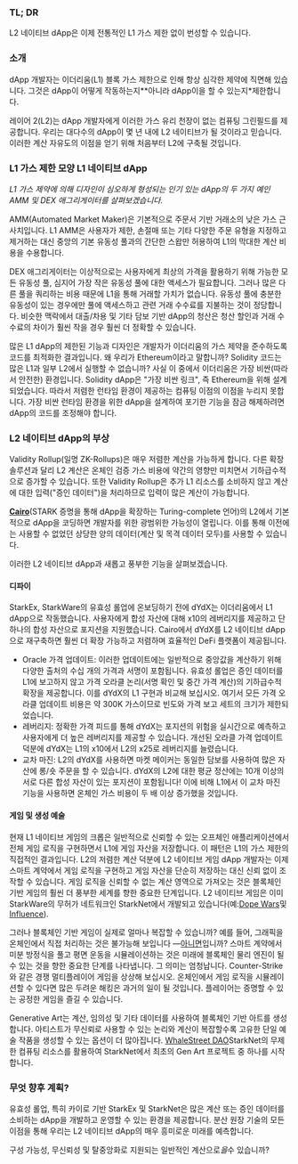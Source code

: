 ### TL; DR

L2 네이티브 dApp은 이제 전통적인 L1 가스 제한 없이 번성할 수 있습니다.

### 소개

dApp 개발자는 이더리움(L1) 블록 가스 제한으로 인해 항상 심각한 제약에 직면해 있습니다. 그것은 dApp이 어떻게 작동하는지**아니라 dApp이</em>을 할 수 있는지*제한합니다.</p>

레이어 2(L2)는 dApp 개발자에게 이러한 가스 유리 천장이 없는 컴퓨팅 그린필드를 제공합니다. 우리는 대다수의 dApp이 몇 년 내에 L2 네이티브가 될 것이라고 믿습니다. 이러한 계산 자유도의 이점을 얻기 위해 처음부터 L2에 구축될 것입니다.

### L1 가스 제한 모양 L1 네이티브 dApp

*L1 가스 제약에 의해 디자인이 심오하게 형성되는 인기 있는 dApp의 두 가지 예인 AMM 및 DEX 애그리게이터를 살펴보겠습니다.*

AMM(Automated Market Maker)은 기본적으로 주문서 기반 거래소의 낮은 가스 근사치입니다. L1 AMM은 사용자가 제한, 손절매 또는 기타 다양한 주문 유형을 지정하고 제거하는 대신 중앙의 기본 유동성 풀과의 간단한 스왑만 허용하여 L1의 막대한 계산 비용을 수용합니다.

DEX 애그리게이터는 이상적으로는 사용자에게 최상의 가격을 활용하기 위해 가능한 모든 유동성 풀, 심지어 가장 작은 유동성 풀에 대한 액세스가 필요합니다. 그러나 많은 다른 풀을 쿼리하는 비용 때문에 L1을 통해 거래할 가치가 없습니다. 유동성 풀에 충분한 유동성이 있는 경우에만 풀에 액세스하고 관련 거래 수수료를 지불하는 것이 정당합니다. 비슷한 맥락에서 대출/차용 및 기타 담보 기반 dApp의 청산은 청산 할인과 거래 수수료의 차이가 훨씬 작을 경우 훨씬 더 정확할 수 있습니다.

많은 L1 dApp의 제한된 기능과 디자인은 개발자가 이더리움의 가스 제약을 준수하도록 코드를 최적화한 결과입니다. 왜 우리가 Ethereum이라고 말합니까? Solidity 코드는 많은 L1과 일부 L2에서 실행할 수 없습니까? 사실 이 중에서 이더리움은 가장 비싼(따라서 안전한) 환경입니다. Solidity dApp은 "가장 비싼 링크", 즉 Ethereum을 위해 설계되었습니다. 따라서 저렴한 런타임 환경이 제공하는 컴퓨팅 이점의 이점을 누리지 못합니다. 가장 비싼 런타임 환경을 위한 dApp을 설계하여 포기한 기능을 잠금 해제하려면 dApp의 코드를 조정해야 합니다.

### L2 네이티브 dApp의 부상

Validity Rollup(일명 ZK-Rollups)은 매우 저렴한 계산을 가능하게 합니다. 다른 확장 솔루션과 달리 L2 계산은 온체인 검증 가스 비용에 약간의 영향만 미치면서 기하급수적으로 증가할 수 있습니다. 또한 Validity Rollup은 추가 L1 리소스를 소비하지 않고 계산에 대한 입력("증인 데이터")을 처리하므로 입력이 많은 계산이 가능합니다.

**[Cairo](https://www.cairo-lang.org/)**(STARK 증명을 통해 dApp을 확장하는 Turing-complete 언어)의 L2에서 기본적으로 dApp을 코딩하면 개발자를 위한 광범위한 가능성이 열립니다. 이를 통해 이전에는 사용할 수 없었던 상당한 양의 데이터(계산 및 목격 데이터 모두)를 사용할 수 있습니다.

이러한 L2 네이티브 dApp과 새롭고 풍부한 기능을 살펴보겠습니다.

#### 디파이

StarkEx, StarkWare의 유효성 롤업에 온보딩하기 전에 dYdX는 이더리움에서 L1 dApp으로 작동했습니다. 사용자에게 합성 자산에 대해 x10의 레버리지를 제공하고 단 하나의 합성 자산으로 포지션을 지원했습니다. Cairo에서 dYdX를 L2 네이티브 dApp으로 재구축하면 훨씬 더 확장 가능하고 저렴하며 효율적인 DeFi 플랫폼이 제공됩니다.

* Oracle 가격 업데이트: 이러한 업데이트에는 일반적으로 중앙값을 계산하기 위해 다양한 출처의 수십 개의 가격과 서명이 포함됩니다. 유효성 롤업은 증인 데이터를 L1에 보고하지 않고 가격 오라클 논리(서명 확인 및 중간 가격 계산)의 기하급수적 확장을 제공합니다. 이를 dYdX의 L1 구현과 비교해 보십시오. 여기서 모든 가격 오라클 업데이트 비용은 약 300K 가스이므로 빈도와 가격 보고 세트의 크기가 제한되었습니다.
* 레버리지: 정확한 가격 피드를 통해 dYdX는 포지션의 위험을 실시간으로 예측하고 사용자에게 더 높은 레버리지를 제공할 수 있습니다. 개선된 오라클 가격 업데이트 덕분에 dYdX는 L1의 x10에서 L2의 x25로 레버리지를 늘렸습니다.
* 교차 마진: L2의 dYdX를 사용하면 마켓 메이커는 동일한 담보를 사용하여 많은 자산에 롱/숏 주문을 할 수 있습니다. dYdX의 L2에 대한 평균 정산에는 10개 이상의 서로 다른 합성 자산이 있는 포지션이 포함됩니다! 이에 비해 L1에서 이 교차 마진 기능을 사용하면 온체인 가스 비용이 두 배 이상 증가했을 것입니다.

#### 게임 및 생성 예술

현재 L1 네이티브 게임의 크롭은 일반적으로 신뢰할 수 있는 오프체인 애플리케이션에서 전체 게임 로직을 구현하면서 L1에 게임 자산을 저장합니다. 이 패턴은 L1의 가스 제한의 직접적인 결과입니다. L2의 저렴한 계산 덕분에 L2 네이티브 게임 dApp 개발자는 이제 스마트 계약에서 게임 로직을 구현하고 게임 자산을 단순히 저장하는 대신 신뢰 없이 조작할 수 있습니다. 게임 로직을 신뢰할 수 없는 계산 영역으로 가져오는 것은 블록체인 기반 게임의 훨씬 더 풍부한 세계를 향한 중요한 단계입니다. L2 네이티브 게임은 이미 StarkWare의 무허가 네트워크인 StarkNet에서 개발되고 있습니다(예:[Dope Wars](https://github.com/dopedao/RYO)및[Influence](https://medium.com/influenceth/influence-to-launch-on-starknet-afd3c26ea25a)).

그러나 블록체인 기반 게임이 실제로 얼마나 복잡할 수 있습니까? 예를 들어, 그래픽을 온체인에서 직접 처리하는 것은 불가능해 보입니다 —[아니면](https://twitter.com/guiltygyoza/status/1449637155001798657)입니까? 스마트 계약에서 미분 방정식을 풀고 평면 운동을 시뮬레이션하는 것은 미래에 블록체인 물리 엔진이 될 수 있는 것을 향한 중요한 단계를 나타냅니다. 그 의미는 엄청납니다. Counter-Strike와 같은 경쟁 멀티플레이어 게임을 상상해 보십시오. 온체인에서 게임 로직을 시뮬레이션할 수 있다면 많은 두려운 해킹은 과거의 일이 될 것입니다. 플레이어는 증명할 수 있는 공정한 게임을 즐길 수 있습니다.

Generative Art는 계산, 임의성 및 기타 데이터를 사용하여 블록체인 기반 아트를 생성합니다. 아티스트가 무신뢰로 사용할 수 있는 논리와 계산이 복잡할수록 고유한 단일 예술 작품을 생성할 수 있는 옵션이 더 많아집니다. [WhaleStreet DAO](https://blog.whalestreet.xyz/whalestreet-dao-to-launch-gen-art-ecosystem-on-ethereum-with-starknet/)StarkNet의 무제한 컴퓨팅 리소스를 활용하여 StarkNet에서 최초의 Gen Art 프로젝트 중 하나를 시작합니다.

### 무엇 향후 계획?

유효성 롤업, 특히 카이로 기반 StarkEx 및 StarkNet은 많은 계산 또는 증인 데이터를 소비하는 dApp을 개발하고 운영할 수 있는 환경을 제공합니다. 분산 원장 기술의 모든 이점을 통해 우리는 L2 네이티브 dApp의 매우 흥미로운 미래를 예측합니다.

구성 가능성, 무신뢰성 및 탈중앙화로 지원되는 일반적인 계산으로*을*수 있습니까?